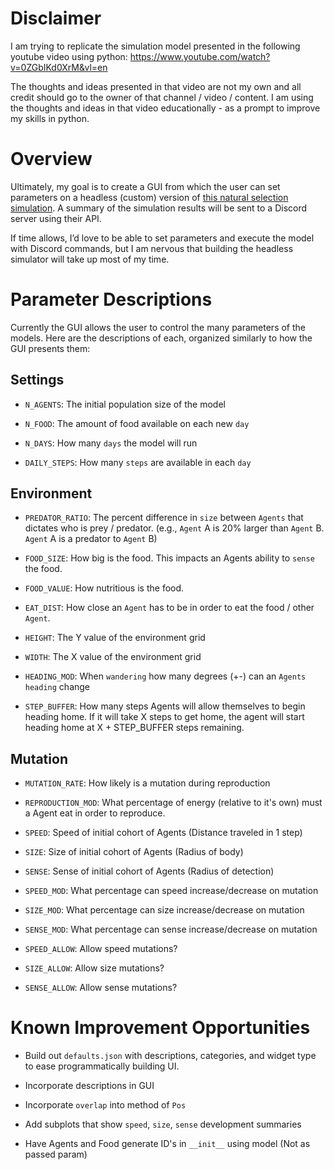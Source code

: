 # Disclaimer

I am trying to replicate the simulation model presented in the following youtube video using python: https://www.youtube.com/watch?v=0ZGbIKd0XrM&vl=en

The thoughts and ideas presented in that video are not my own and all credit should go to the owner of that channel / video / content. I am using the thoughts and ideas in that video educationally - as a prompt to improve my skills in python.

# Overview

Ultimately, my goal is to create a GUI from which the user can set parameters on a headless (custom) version of [this
natural selection simulation](https://www.youtube.com/watch?v=0ZGbIKd0XrM&vl=en). A summary of the simulation results will be sent to a Discord server using their
API.

If time allows, I’d love to be able to set parameters and execute the model with Discord commands, but I
am nervous that building the headless simulator will take up most of my time.

# Parameter Descriptions

Currently the GUI allows the user to control the many parameters of the models. Here are the descriptions of each, organized similarly to how the GUI presents them:

## Settings

- `N_AGENTS`: The initial population size of the model

- `N_FOOD`: The amount of food available on each new `day`

- `N_DAYS`: How many `days` the model will run

- `DAILY_STEPS`: How many `steps` are available in each `day`

## Environment

- `PREDATOR_RATIO`: The percent difference in `size` between `Agents` that dictates who is prey / predator. (e.g., `Agent` A is 20% larger than `Agent` B. `Agent` A is a predator to `Agent` B)

- `FOOD_SIZE`: How big is the food. This impacts an Agents ability to `sense` the food.

- `FOOD_VALUE`: How nutritious is the food.

- `EAT_DIST`: How close an `Agent` has to be in order to eat the food / other `Agent`.

- `HEIGHT`: The Y value of the environment grid

- `WIDTH`: The X value of the environment grid

- `HEADING_MOD`: When `wandering` how many degrees (+-) can an `Agents` `heading` change

- `STEP_BUFFER`: How many steps Agents will allow themselves to begin heading home. If it will take X steps to get home, the agent will start heading home at X + STEP_BUFFER steps remaining.

## Mutation

- `MUTATION_RATE`: How likely is a mutation during reproduction

- `REPRODUCTION_MOD`: What percentage of energy (relative to it's own) must a Agent eat in order to reproduce.  

- `SPEED`: Speed of initial cohort of Agents (Distance traveled in 1 step)

- `SIZE`: Size of initial cohort of Agents (Radius of body)

- `SENSE`: Sense of initial cohort of Agents (Radius of detection)

- `SPEED_MOD`: What percentage can speed increase/decrease on mutation

- `SIZE_MOD`: What percentage can size increase/decrease on mutation

- `SENSE_MOD`: What percentage can sense increase/decrease on mutation

- `SPEED_ALLOW`: Allow speed mutations?

- `SIZE_ALLOW`: Allow size mutations?

- `SENSE_ALLOW`: Allow sense mutations?

# Known Improvement Opportunities

- Build out `defaults.json` with descriptions, categories, and widget type to ease programmatically building UI.

- Incorporate descriptions in GUI

- Incorporate `overlap` into method of `Pos`

- Add subplots that show `speed`, `size`, `sense` development summaries

- Have Agents and Food generate ID's in `__init__` using model (Not as passed param)